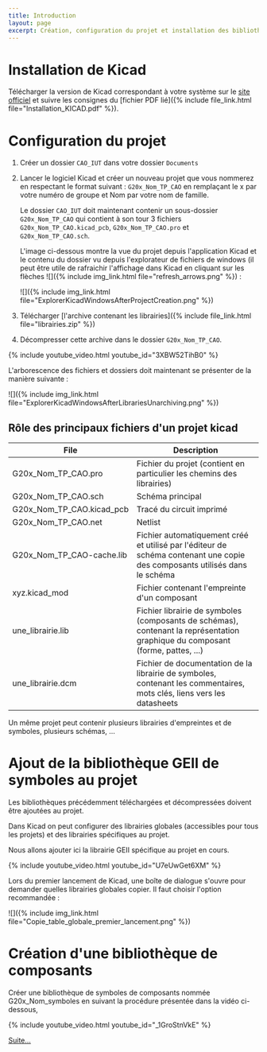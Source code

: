 ```yaml
---
title: Introduction
layout: page
excerpt: Création, configuration du projet et installation des bibliothèques (commencer ici)
---
```


# Installation de Kicad

Télécharger la version de Kicad correspondant à votre système sur le [site officiel](https://www.kicad-pcb.org/download/) et suivre les consignes du [fichier PDF lié]({% include file_link.html file="Installation_KICAD.pdf" %}).


# Configuration du projet

1. Créer un dossier `CAO_IUT` dans votre dossier `Documents`
1. Lancer le logiciel Kicad et créer un nouveau projet que vous nommerez en respectant le format suivant : `G20x_Nom_TP_CAO` en remplaçant le x par votre numéro de groupe et Nom par votre nom de famille.

    Le dossier `CAO_IUT` doit maintenant contenir un sous-dossier `G20x_Nom_TP_CAO` qui contient à son tour 3 fichiers `G20x_Nom_TP_CAO.kicad_pcb`, `G20x_Nom_TP_CAO.pro` et `G20x_Nom_TP_CAO.sch`. 
    
    L'image ci-dessous montre la vue du projet depuis l'application Kicad et le contenu du dossier vu depuis l'explorateur de fichiers de windows (il peut être utile de rafraichir l'affichage dans Kicad en cliquant sur les flèches ![]({% include img_link.html file="refresh_arrows.png" %}) :
    
    ![]({% include img_link.html file="ExplorerKicadWindowsAfterProjectCreation.png" %})

3. Télécharger [l'archive contenant les librairies]({% include file_link.html file="librairies.zip" %})
4. Décompresser cette archive dans le dossier `G20x_Nom_TP_CAO`.
 

{% include youtube_video.html youtube_id="3XBW52TihB0" %}

L'arborescence des fichiers et dossiers doit maintenant se présenter de la manière suivante :

![]({% include img_link.html file="ExplorerKicadWindowsAfterLibrariesUnarchiving.png" %})

## Rôle des principaux fichiers d'un projet kicad

| File                      | Description                                                                                                                    |
| ------------------------- | ------------------------------------------------------------------------------------------------------------------------------ |
| G20x_Nom_TP_CAO.pro       | Fichier du projet (contient en particulier les chemins des librairies)                                                         |
| G20x_Nom_TP_CAO.sch       | Schéma principal                                                                                                               |
| G20x_Nom_TP_CAO.kicad_pcb | Tracé du circuit imprimé                                                                                                       |
| G20x_Nom_TP_CAO.net       | Netlist                                                                                                                        |
| G20x_Nom_TP_CAO-cache.lib | Fichier automatiquement créé et utilisé par l'éditeur de schéma contenant une copie des composants utilisés dans le schéma     |
| xyz.kicad_mod             | Fichier contenant l'empreinte d'un composant                                                                                   |
| une_librairie.lib         | Fichier librairie de symboles (composants de schémas), contenant la représentation graphique du composant (forme, pattes, ...) |
| une_librairie.dcm         | Fichier de documentation de la librairie de symboles, contenant les commentaires, mots clés, liens vers les datasheets         |

Un même projet peut contenir plusieurs librairies d'empreintes et de symboles, plusieurs schémas, ...

# Ajout de la bibliothèque GEII de symboles au projet

Les bibliothèques précédemment téléchargées et décompressées doivent être ajoutées au projet.

Dans Kicad on peut configurer des librairies globales (accessibles pour tous les projets) et des librairies spécifiques au projet.

Nous allons ajouter ici la librairie GEII spécifique au projet en cours.

{% include youtube_video.html youtube_id="U7eUwGet6XM" %}

Lors du premier lancement de Kicad, une boîte de dialogue s'ouvre pour demander quelles librairies globales copier. Il faut choisir l'option recommandée :

![]({% include img_link.html file="Copie_table_globale_premier_lancement.png" %})

# Création d'une bibliothèque de composants

Créer une bibliothèque de symboles de composants nommée G20x_Nom_symboles en suivant la procédure présentée dans la vidéo ci-dessous,

{% include youtube_video.html youtube_id="_1GroStnVkE" %}


[Suite...]({{site.baseurl}}/enonces/tp2)